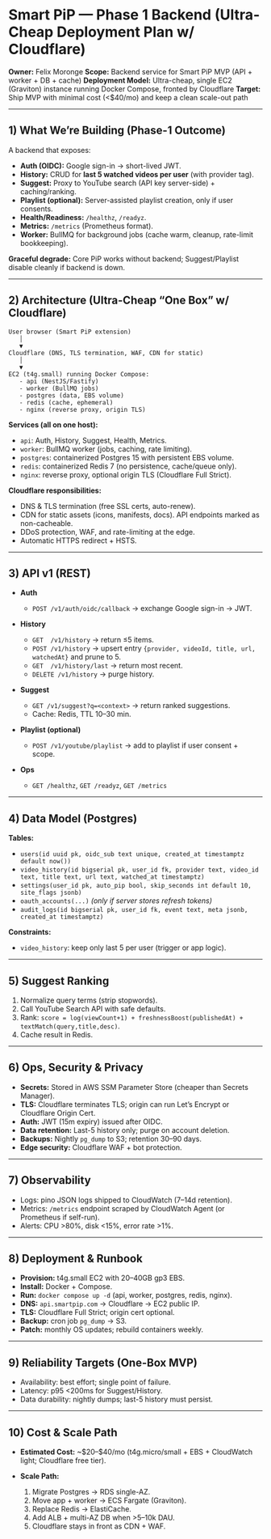 # Smart PiP — Phase 1 Backend (Ultra-Cheap Deployment Plan w/ Cloudflare)

**Owner:** Felix Moronge
**Scope:** Backend service for Smart PiP MVP (API + worker + DB + cache)
**Deployment Model:** Ultra-cheap, single EC2 (Graviton) instance running Docker Compose, fronted by Cloudflare
**Target:** Ship MVP with minimal cost (<\$40/mo) and keep a clean scale-out path

---

## 1) What We’re Building (Phase-1 Outcome)

A backend that exposes:

* **Auth (OIDC):** Google sign-in → short-lived JWT.
* **History:** CRUD for **last 5 watched videos per user** (with provider tag).
* **Suggest:** Proxy to YouTube search (API key server-side) + caching/ranking.
* **Playlist (optional):** Server-assisted playlist creation, only if user consents.
* **Health/Readiness:** `/healthz`, `/readyz`.
* **Metrics:** `/metrics` (Prometheus format).
* **Worker:** BullMQ for background jobs (cache warm, cleanup, rate-limit bookkeeping).

**Graceful degrade:** Core PiP works without backend; Suggest/Playlist disable cleanly if backend is down.

---

## 2) Architecture (Ultra-Cheap “One Box” w/ Cloudflare)

```
User browser (Smart PiP extension)
   │
   ▼
Cloudflare (DNS, TLS termination, WAF, CDN for static)
   │
   ▼
EC2 (t4g.small) running Docker Compose:
   - api (NestJS/Fastify)
   - worker (BullMQ jobs)
   - postgres (data, EBS volume)
   - redis (cache, ephemeral)
   - nginx (reverse proxy, origin TLS)
```

**Services (all on one host):**

* `api`: Auth, History, Suggest, Health, Metrics.
* `worker`: BullMQ worker (jobs, caching, rate limiting).
* `postgres`: containerized Postgres 15 with persistent EBS volume.
* `redis`: containerized Redis 7 (no persistence, cache/queue only).
* `nginx`: reverse proxy, optional origin TLS (Cloudflare Full Strict).

**Cloudflare responsibilities:**

* DNS & TLS termination (free SSL certs, auto-renew).
* CDN for static assets (icons, manifests, docs). API endpoints marked as non-cacheable.
* DDoS protection, WAF, and rate-limiting at the edge.
* Automatic HTTPS redirect + HSTS.

---

## 3) API v1 (REST)

* **Auth**

  * `POST /v1/auth/oidc/callback` → exchange Google sign-in → JWT.
* **History**

  * `GET  /v1/history` → return ≤5 items.
  * `POST /v1/history` → upsert entry `{provider, videoId, title, url, watchedAt}` and prune to 5.
  * `GET  /v1/history/last` → return most recent.
  * `DELETE /v1/history` → purge history.
* **Suggest**

  * `GET /v1/suggest?q=<context>` → return ranked suggestions.
  * Cache: Redis, TTL 10–30 min.
* **Playlist (optional)**

  * `POST /v1/youtube/playlist` → add to playlist if user consent + scope.
* **Ops**

  * `GET /healthz`, `GET /readyz`, `GET /metrics`

---

## 4) Data Model (Postgres)

**Tables:**

* `users(id uuid pk, oidc_sub text unique, created_at timestamptz default now())`
* `video_history(id bigserial pk, user_id fk, provider text, video_id text, title text, url text, watched_at timestamptz)`
* `settings(user_id pk, auto_pip bool, skip_seconds int default 10, site_flags jsonb)`
* `oauth_accounts(...)` *(only if server stores refresh tokens)*
* `audit_logs(id bigserial pk, user_id fk, event text, meta jsonb, created_at timestamptz)`

**Constraints:**

* `video_history`: keep only last 5 per user (trigger or app logic).

---

## 5) Suggest Ranking

1. Normalize query terms (strip stopwords).
2. Call YouTube Search API with safe defaults.
3. Rank: `score = log(viewCount+1) + freshnessBoost(publishedAt) + textMatch(query,title,desc)`.
4. Cache result in Redis.

---

## 6) Ops, Security & Privacy

* **Secrets:** Stored in AWS SSM Parameter Store (cheaper than Secrets Manager).
* **TLS:** Cloudflare terminates TLS; origin can run Let’s Encrypt or Cloudflare Origin Cert.
* **Auth:** JWT (15m expiry) issued after OIDC.
* **Data retention:** Last-5 history only; purge on account deletion.
* **Backups:** Nightly `pg_dump` to S3; retention 30–90 days.
* **Edge security:** Cloudflare WAF + bot protection.

---

## 7) Observability

* Logs: pino JSON logs shipped to CloudWatch (7–14d retention).
* Metrics: `/metrics` endpoint scraped by CloudWatch Agent (or Prometheus if self-run).
* Alerts: CPU >80%, disk <15%, error rate >1%.

---

## 8) Deployment & Runbook

* **Provision:** t4g.small EC2 with 20–40GB gp3 EBS.
* **Install:** Docker + Compose.
* **Run:** `docker compose up -d` (api, worker, postgres, redis, nginx).
* **DNS:** `api.smartpip.com` → Cloudflare → EC2 public IP.
* **TLS:** Cloudflare Full Strict; origin cert optional.
* **Backup:** cron job `pg_dump` → S3.
* **Patch:** monthly OS updates; rebuild containers weekly.

---

## 9) Reliability Targets (One-Box MVP)

* Availability: best effort; single point of failure.
* Latency: p95 <200ms for Suggest/History.
* Data durability: nightly dumps; last-5 history must persist.

---

## 10) Cost & Scale Path

* **Estimated Cost:** \~\$20–\$40/mo (t4g.micro/small + EBS + CloudWatch light; Cloudflare free tier).
* **Scale Path:**

  1. Migrate Postgres → RDS single-AZ.
  2. Move app + worker → ECS Fargate (Graviton).
  3. Replace Redis → ElastiCache.
  4. Add ALB + multi-AZ DB when >5–10k DAU.
  5. Cloudflare stays in front as CDN + WAF.

